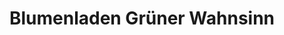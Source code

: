 ---
title: "Blumenladen Grüner Wahnsinn"
url: /wipperfuerth/blumenladen-gruener-wahnsinn/
shop: Blumen
---